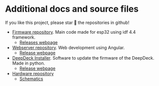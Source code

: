 # Additional docs and source files

If you like this project, please star 🌟 the repositories in github!

* [Firmware repository](https://github.com/DeepSea-Developments/DeepDeck.Ahuyama.fw). Main code made for esp32 using idf 4.4 framework.
    * [Releases webpage](https://github.com/DeepSea-Developments/DeepDeck.Ahuyama.fw/releases)
* [Webserver repository](https://github.com/DeepSea-Developments/DeepDeck.Web). Web development using Angular.
    * [Release webpage](https://github.com/DeepSea-Developments/DeepDeck.Web/releases)
* [DeepDeck Installer](https://github.com/DeepSea-Developments/DeepDeck.programmer). Software to update the firmware of the DeepDeck. Made in python.
    * [Release webpage](https://github.com/DeepSea-Developments/DeepDeck.programmer/releases)
* [Hardware repository](https://github.com/DeepSea-Developments/DeepDeck.Ahuyama.hw)
    * [Schematics](https://github.com/DeepSea-Developments/DeepDeck.Ahuyama.hw/blob/main/MK32_DSD/MK32_DSD.pdf)

